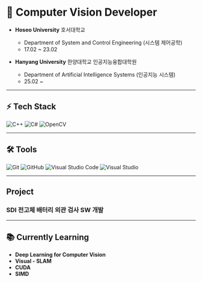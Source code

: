 # 🚀 Computer Vision Developer  

* **Hoseo University** 호서대학교
  * Department of System and Control Engineering (시스템 제어공학)
  * 17.02 ~ 23.02
    
* **Hanyang University** 한양대학교 인공지능융합대학원
  * Department of Artificial Intelligence Systems (인공지능 시스템)
  * 25.02 ~
---

## ⚡ Tech Stack  
![C++](https://img.shields.io/badge/-C%2B%2B-00599C?style=flat-square&logo=c%2B%2B&logoColor=white)
![C#](https://img.shields.io/badge/-C%23-239120?style=flat-square&logo=c-sharp&logoColor=white)
![OpenCV](https://img.shields.io/badge/OpenCV-5C3EE8?style=flat-square&logo=opencv&logoColor=white)

---

## 🛠 Tools  
![Git](https://img.shields.io/badge/-Git-F05032?style=flat-square&logo=git&logoColor=white)
![GitHub](https://img.shields.io/badge/-GitHub-181717?style=flat-square&logo=github&logoColor=white)
![Visual Studio Code](https://img.shields.io/badge/VS%20Code-007ACC?style=flat-square&logo=visual-studio-code&logoColor=white)
![Visual Studio](https://img.shields.io/badge/Visual%20Studio-5C2D91?style=flat-square&logo=visual-studio&logoColor=white)

---

## Project

### SDI 전고체 배터리 외관 검사 SW 개발 ###

---

## 📚 Currently Learning  
- **Deep Learning for Computer Vision**
- **Visual - SLAM**
- **CUDA**
- **SIMD**

